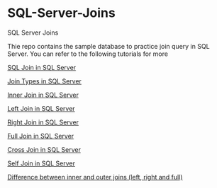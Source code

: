 # SQL-Server-Joins
SQL Server Joins

Thie repo contains the sample database to practice join query in SQL Server. You can refer to the following tutorials for more


[SQL Join in SQL Server](https://www.tektutorialshub.com/sql-server/sql-join-in-sql-server/)

[Join Types in SQL Server](https://www.tektutorialshub.com/sql-server/sql-join-types-in-sql-server/)

[Inner Join in SQL Server](https://www.tektutorialshub.com/sql-server/inner-join-by-example-sql-server/)

[Left Join in SQL Server](https://www.tektutorialshub.com/sql-server/left-join-by-example-sql-server/)

[Right Join in SQL Server](https://www.tektutorialshub.com/sql-server/right-join-by-example-in-sql-server/)

[Full Join in SQL Server](https://www.tektutorialshub.com/sql-server/full-join-by-example-in-sql-server/)

[Cross Join in SQL Server](https://www.tektutorialshub.com/sql-server/cross-join-by-example-in-sql-server/)

[Self Join in SQL Server](https://www.tektutorialshub.com/sql-server/self-join-by-example-in-sql-server/)

[Difference between inner and outer joins (left, right and full)](https://www.tektutorialshub.com/sql-server/difference-between-inner-and-outer-join-left-right-and-full/)

